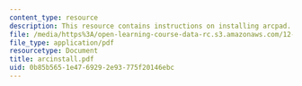```yaml
---
content_type: resource
description: This resource contains instructions on installing arcpad.
file: /media/https%3A/open-learning-course-data-rc.s3.amazonaws.com/12-114-field-geology-i-fall-2005/0b85b5651e4769292e93775f20146ebc_arcinstall.pdf
file_type: application/pdf
resourcetype: Document
title: arcinstall.pdf
uid: 0b85b565-1e47-6929-2e93-775f20146ebc
---
```


